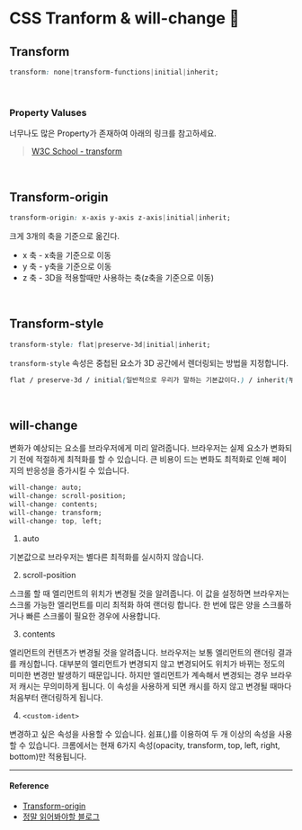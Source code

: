 # CSS Tranform & will-change :tada:

## Transform

```css
transform: none|transform-functions|initial|inherit;
```
<br>

### Property Valuses

너무나도 많은 Property가 존재하여 아래의 링크를 참고하세요.

> [W3C School - transform](https://www.w3schools.com/cssref/css3_pr_transform.asp)

<br>

## Transform-origin

```css
transform-origin: x-axis y-axis z-axis|initial|inherit;
```

크게 3개의 축을 기준으로 옮긴다.

- x 축 - x축을 기준으로 이동
- y 축 - y축을 기준으로 이동
- z 축 - 3D을 적용할때만 사용하는 축(z축을 기준으로 이동)

<br>

## Transform-style

```css
transform-style: flat|preserve-3d|initial|inherit;
```

`transform-style` 속성은 중첩된 요소가 3D 공간에서 렌더링되는 방법을 지정합니다.

```css
flat / preserve-3d / initial(일반적으로 우리가 말하는 기본값이다.) / inherit(부모요소에서 값을 상속해야한다.)
```
<br>

## will-change

변화가 예상되는 요소를 브라우저에게 미리 알려줍니다. 브라우저는 실제 요소가 변화되기 전에 적절하게 최적화를 할 수 있습니다. 큰 비용이 드는 변화도 최적화로 인해 페이지의 반응성을 증가시킬 수 있습니다.

```css
will-change: auto;
will-change: scroll-position;
will-change: contents;
will-change: transform;
will-change: top, left;
```

1. auto
 
기본값으로 브라우저는 별다른 최적화를 실시하지 않습니다.

2. scroll-position

스크롤 할 때 엘리먼트의 위치가 변경될 것을 알려줍니다. 이 값을 설정하면 브라우저는 스크롤 가능한 엘리먼트를 미리 최적화 하여 랜더링 합니다. 한 번에 많은 양을 스크롤하거나 빠른 스크롤이 필요한 경우에 사용합니다.

3. contents

엘리먼트의 컨텐츠가 변경될 것을 알려줍니다. 브라우저는 보통 엘리먼트의 랜더링 결과를 캐싱합니다. 대부분의 엘리먼트가 변경되지 않고 변경되어도 위치가 바뀌는 정도의 미미한 변경만 발생하기 때문입니다. 하지만 엘리먼트가 계속해서 변경되는 경우 브라우저 캐시는 무의미하게 됩니다. 이 속성을 사용하게 되면 캐시를 하지 않고 변경될 때마다 처음부터 랜더링하게 됩니다.

4. `<custom-ident>`

변경하고 싶은 속성을 사용할 수 있습니다. 쉼표(,)를 이용하여 두 개 이상의 속성을 사용할 수 있습니다. 크롬에서는 현재 6가지 속성(opacity, transform, top, left, right, bottom)만 적용됩니다.
<br>

---

#### Reference

- [Transform-origin](https://www.w3schools.com/cssref/css3_pr_transform-origin.asp)
- [정말 읽어봐야할 블로그](http://wit.nts-corp.com/2017/06/05/4571)